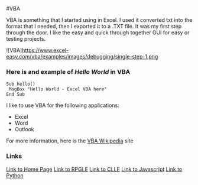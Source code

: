 #VBA

VBA is something that I started using in Excel. I used it converted txt into the format that I needed, then I exported it to a .TXT file. It was my first step through the door.  I like the easy and quick through together GUI for easy or testing projects.

![VBA]https://www.excel-easy.com/vba/examples/images/debugging/single-step-1.png

### Here is and example of _Hello World_ in VBA
```
Sub hello()
 MsgBox "Hello World - Excel VBA here"
End Sub
```

I like to use VBA for the following applications:
* Excel
* Word
* Outlook


For more information, here is the  [VBA Wikipedia](https://en.wikipedia.org/wiki/Visual_Basic_for_Applications) site

### Links
[Link to Home Page](https://github.com/Dwalden2021/My_Project/blob/main/README.md)
[Link to RPGLE](https://github.com/Dwalden2021/My_Project/blob/main/RPGLE.md)
[Link to CLLE](https://github.com/Dwalden2021/My_Project/blob/main/CLLE.md)
[Link to Javascript](https://github.com/Dwalden2021/My_Project/blob/main/JavaScript.md)
[Link to Python](https://github.com/Dwalden2021/My_Project/blob/main/Python.md)
